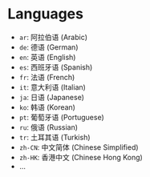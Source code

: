 # Languages

- `ar`: 阿拉伯语 (Arabic)
- `de`: 德语 (German)
- `en`: 英语 (English)
- `es`: 西班牙语 (Spanish)
- `fr`: 法语 (French)
- `it`: 意大利语 (Italian)
- `ja`: 日语 (Japanese)
- `ko`: 韩语 (Korean)
- `pt`: 葡萄牙语 (Portuguese)
- `ru`: 俄语 (Russian)
- `tr`: 土耳其语 (Turkish)
- `zh-CN`: 中文简体 (Chinese Simplified)
- `zh-HK`: 香港中文 (Chinese Hong Kong)
- ...

<!-- - `zh-TW`: 中文繁体 (Chinese Traditional)
- `hi`: 印地语 (Hindi)
- `id`: 印度尼西亚语 (Indonesian)
- `ms`: 马来语 (Malay)
- `th`: 泰语 (Thai)
- `vi`: 越南语 (Vietnamese)
- `nl`: 荷兰语 (Dutch)
- `pl`: 波兰语 (Polish)
- `sv`: 瑞典语 (Swedish)
- `no`: 挪威语 (Norwegian)
- `fi`: 芬兰语 (Finnish)
- `da`: 丹麦语 (Danish)
- `he`: 希伯来语 (Hebrew)
- `el`: 希腊语 (Greek)
- `cs`: 捷克语 (Czech)
- `sk`: 斯洛伐克语 (Slovak)
- `hu`: 匈牙利语 (Hungarian)
- `ro`: 罗马尼亚语 (Romanian)
- `bg`: 保加利亚语 (Bulgarian)
- `uk`: 乌克兰语 (Ukrainian)
- `hr`: 克罗地亚语 (Croatian)
- `sr`: 塞尔维亚语 (Serbian) -->
